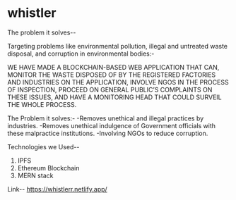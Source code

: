# whistler


The problem it solves--

Targeting problems like environmental pollution, illegal and untreated waste disposal, and corruption in environmental bodies:-

WE HAVE MADE A BLOCKCHAIN-BASED WEB APPLICATION THAT CAN, MONITOR THE WASTE DISPOSED OF BY THE REGISTERED FACTORIES AND INDUSTRIES ON THE APPLICATION, INVOLVE NGOS IN THE PROCESS OF INSPECTION, PROCEED ON GENERAL PUBLIC’S COMPLAINTS ON THESE ISSUES, AND HAVE A MONITORING HEAD THAT COULD SURVEIL THE WHOLE PROCESS.

The Problem it solves:-
-Removes unethical and illegal practices by industries.
-Removes unethical indulgence of Government officials with these malpractice institutions.
-Involving NGOs to reduce corruption.


Technologies we Used--
1. IPFS
2. Ethereum Blockchain
3. MERN stack


Link--
https://whistlerr.netlify.app/
